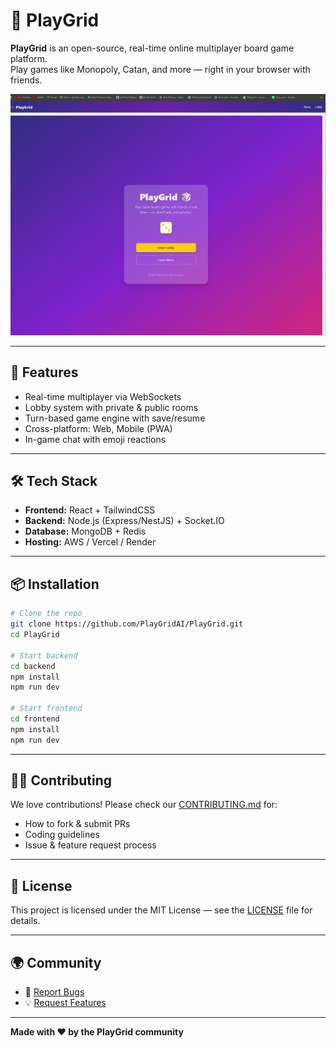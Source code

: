 # 🎲 PlayGrid

**PlayGrid** is an open-source, real-time online multiplayer board game platform.  
Play games like Monopoly, Catan, and more — right in your browser with friends.

![PlayGrid Screenshot](docs/screenshot.png)

---

## 🚀 Features

- Real-time multiplayer via WebSockets
- Lobby system with private & public rooms
- Turn-based game engine with save/resume
- Cross-platform: Web, Mobile (PWA)
- In-game chat with emoji reactions

---

## 🛠 Tech Stack

- **Frontend:** React + TailwindCSS
- **Backend:** Node.js (Express/NestJS) + Socket.IO
- **Database:** MongoDB + Redis
- **Hosting:** AWS / Vercel / Render

---

## 📦 Installation

```bash
# Clone the repo
git clone https://github.com/PlayGridAI/PlayGrid.git
cd PlayGrid

# Start backend
cd backend
npm install
npm run dev

# Start frontend
cd frontend
npm install
npm run dev
```

---

## 🧑‍💻 Contributing

We love contributions! Please check our [CONTRIBUTING.md](CONTRIBUTING.md) for:

- How to fork & submit PRs
- Coding guidelines
- Issue & feature request process

---

## 📜 License

This project is licensed under the MIT License — see the [LICENSE](LICENSE) file for details.

---

## 🌍 Community

- 🐛 [Report Bugs](https://github.com/PlayGridAI/PlayGrid/issues)
- 💡 [Request Features](https://github.com/PlayGridAI/PlayGrid/issues)

---

**Made with ❤️ by the PlayGrid community**
